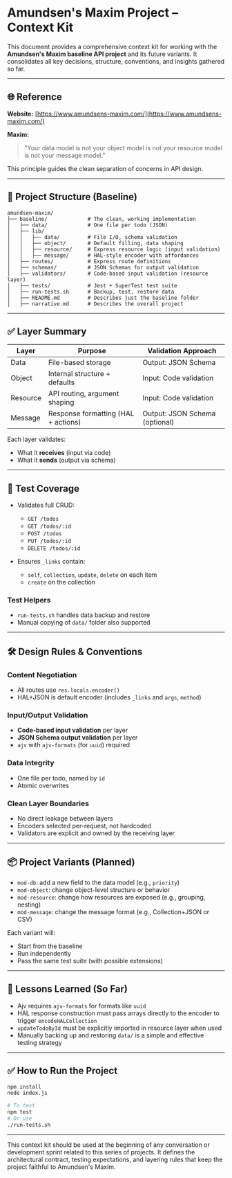 # Amundsen's Maxim Project – Context Kit

This document provides a comprehensive context kit for working with the **Amundsen's Maxim baseline API project** and its future variants. It consolidates all key decisions, structure, conventions, and insights gathered so far.

---

## 🌐 Reference

**Website:** [https://www.amundsens-maxim.com/](https://www.amundsens-maxim.com/)

**Maxim:**

> "Your data model is not your object model is not your resource model is not your message model."

This principle guides the clean separation of concerns in API design.

---

## 📁 Project Structure (Baseline)

```
amundsen-maxim/
├── baseline/             # The clean, working implementation
│   ├── data/             # One file per todo (JSON)
│   ├── lib/
│   │   ├── data/         # File I/O, schema validation
│   │   ├── object/       # Default filling, data shaping
│   │   ├── resource/     # Express resource logic (input validation)
│   │   ├── message/      # HAL-style encoder with affordances
│   ├── routes/           # Express route definitions
│   ├── schemas/          # JSON Schemas for output validation
│   ├── validators/       # Code-based input validation (resource layer)
│   ├── tests/            # Jest + SuperTest test suite
│   ├── run-tests.sh      # Backup, test, restore data
│   ├── README.md         # Describes just the baseline folder
│   ├── narrative.md      # Describes the overall project
```

---

## ✅ Layer Summary

| Layer    | Purpose                             | Validation Approach            |
| -------- | ----------------------------------- | ------------------------------ |
| Data     | File-based storage                  | Output: JSON Schema            |
| Object   | Internal structure + defaults       | Input: Code validation         |
| Resource | API routing, argument shaping       | Input: Code validation         |
| Message  | Response formatting (HAL + actions) | Output: JSON Schema (optional) |

Each layer validates:

* What it **receives** (input via code)
* What it **sends** (output via schema)

---

## 🧪 Test Coverage

* Validates full CRUD:

  * `GET /todos`
  * `GET /todos/:id`
  * `POST /todos`
  * `PUT /todos/:id`
  * `DELETE /todos/:id`
* Ensures `_links` contain:

  * `self`, `collection`, `update`, `delete` on each item
  * `create` on the collection

### Test Helpers

* `run-tests.sh` handles data backup and restore
* Manual copying of `data/` folder also supported

---

## 🛠 Design Rules & Conventions

### Content Negotiation

* All routes use `res.locals.encoder()`
* HAL+JSON is default encoder (includes `_links` and `args`, `method`)

### Input/Output Validation

* **Code-based input validation** per layer
* **JSON Schema output validation** per layer
* `ajv` with `ajv-formats` (for `uuid`) required

### Data Integrity

* One file per todo, named by `id`
* Atomic overwrites

### Clean Layer Boundaries

* No direct leakage between layers
* Encoders selected per-request, not hardcoded
* Validators are explicit and owned by the receiving layer

---

## 📦 Project Variants (Planned)

* `mod-db`: add a new field to the data model (e.g., `priority`)
* `mod-object`: change object-level structure or behavior
* `mod-resource`: change how resources are exposed (e.g., grouping, nesting)
* `mod-message`: change the message format (e.g., Collection+JSON or CSV)

Each variant will:

* Start from the baseline
* Run independently
* Pass the same test suite (with possible extensions)

---

## 🧠 Lessons Learned (So Far)

* Ajv requires `ajv-formats` for formats like `uuid`
* HAL response construction must pass arrays directly to the encoder to trigger `encodeHALCollection`
* `updateTodoById` must be explicitly imported in resource layer when used
* Manually backing up and restoring `data/` is a simple and effective testing strategy

---

## ✅ How to Run the Project

```bash
npm install
node index.js

# To test
npm test
# Or use
./run-tests.sh
```

---

This context kit should be used at the beginning of any conversation or development sprint related to this series of projects. It defines the architectural contract, testing expectations, and layering rules that keep the project faithful to Amundsen's Maxim.

